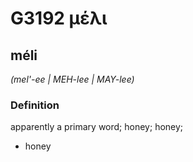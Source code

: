 # G3192 μέλι

## méli

_(mel'-ee | MEH-lee | MAY-lee)_

### Definition

apparently a primary word; honey; honey; 

- honey
